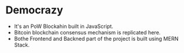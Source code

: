 # Democrazy
- It's an PoW Blockahin built in JavaScript.
- Bitcoin blockchain consensus mechanism is replicated here.
- Bothe Frontend and Backned part of the project is built using MERN Stack.
